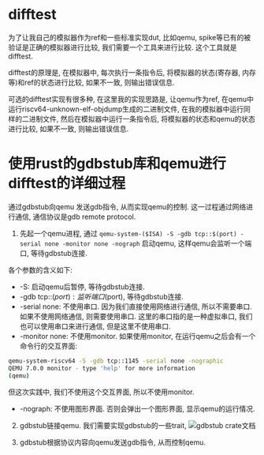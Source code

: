 # difftest

为了让我自己的模拟器作为ref和一些标准实现dut, 比如qemu, spike等已有的被验证是正确的模拟器进行比较, 我们需要一个工具来进行比较. 这个工具就是difftest.

difftest的原理是, 在模拟器中, 每次执行一条指令后, 将模拟器的状态(寄存器, 内存等)和ref的状态进行比较, 如果不一致, 则输出错误信息.

可选的difftest实现有很多种, 在这里我的实现思路是, 让qemu作为ref, 在qemu中运行riscv64-unknown-elf-objdump生成的二进制文件, 在我的模拟器中运行同样的二进制文件, 然后在模拟器中运行一条指令后, 将模拟器的状态和qemu的状态进行比较, 如果不一致, 则输出错误信息.

# 使用rust的gdbstub库和qemu进行difftest的详细过程

通过gdbstub向qemu 发送gdb指令, 从而实现qemu的控制. 这一过程通过网络进行通信, 通信协议是gdb remote protocol.
1. 先起一个qemu进程, 通过 `qemu-system-($ISA) -S -gdb tcp::$(port) -serial none -monitor none -nograph` 启动qemu, 这样qemu会监听一个端口, 等待gdbstub连接.

各个参数的含义如下:
- -S: 启动qemu后暂停, 等待gdbstub连接.
- -gdb tcp::$(port): 监听端口$(port), 等待gdbstub连接.
- -serial none: 不使用串口. 因为我们直接使用网络进行通信, 所以不需要串口. 如果不使用网络通信, 则需要使用串口. 这里的串口指的是一种虚拟串口, 我们也可以使用串口来进行通信, 但是这里不使用串口.
- -monitor none: 不使用monitor. 如果使用monitor, 在运行qemu之后会有一个命令行的交互界面:
```bash
qemu-system-riscv64 -S -gdb tcp::1145 -serial none -nographic
QEMU 7.0.0 monitor - type 'help' for more information
(qemu) 
```
但这次实践中, 我们不使用这个交互界面, 所以不使用monitor.

- -nograph: 不使用图形界面. 否则会弹出一个图形界面, 显示qemu的运行情况.

2. gdbstub链接qemu.
我们需要实现gdbstub的一些trait, ![gdbstub crate文档](https://docs.rs/gdbstub/latest/gdbstub/)

3. gdbstub根据协议内容向qemu发送gdb指令, 从而控制qemu.